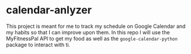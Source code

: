 # calendar-anlyzer

This project is meant for me to track my schedule on Google Calendar and my habits so that I can improve upon them.
In this repo I will use the MyFitnessPal API to get my food as well as the `google-calendar-python` package to interact with ti.
